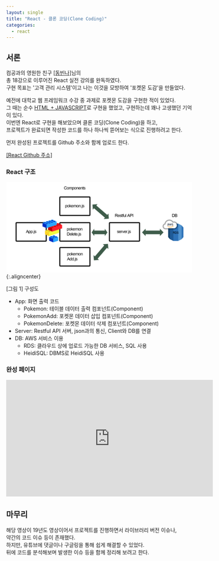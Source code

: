 ```yaml
---
layout: single
title: "React - 클론 코딩(Clone Coding)"
categories:
  - react
---
```


<style>
img.aligncenter{display:block;margin:0 auto}
</style>
<!-- d -->
## 서론

컴공과의 영원한 친구 [[동빈나]](https://www.youtube.com/channel/UChflhu32f5EUHlY7_SetNWw)님의<br>
총 18강으로 이루어진 React 실전 강의를 완독하였다.<br> 
구현 목표는 '고객 관리 시스템'이고 나는 이것을 모방하여 '포켓몬 도감'을 만들었다.<br> 

예전에 대학교 웹 프레임워크 수강 중 과제로 포켓몬 도감을 구현한 적이 있었다.<br>
그 때는 순수 <u>HTML + JAVASCRIPT</u>로 구현을 했었고, 구현하는데 꽤나 고생했던 기억이 있다.<br>
이번엔 React로 구현을 해보았으며 클론 코딩(Clone Coding)을 하고,<br>
프로젝트가 완료되면 작성한 코드를 하나 하나씩 뜯어보는 식으로 진행하려고 한다.<br>

먼저 완성된 프로젝트를 Github 주소와 함께 업로드 한다.<br>

[[React Github 주소]](https://github.com/ingbox/React_poke_Util)

<h3>React 구조</h3>

![](/assets/images/posting/react_220317/picture1.png){:.aligncenter}
<figcaption> [그림 1] 구성도</figcaption>

+ App: 화면 출력 코드
   -  Pokemon: 테이블 데이터 출력 컴포넌트(Component)
   -  PokemonAdd: 포켓몬 데이터 삽입 컴포넌트(Component)
   -  PokemonDelete: 포켓몬 데이터 삭제 컴포넌트(Component)
+ Server: Restful API 서버, json과의 통신, Client와 DB를 연결 
+ DB: AWS 서비스 이용
   - RDS: 클라우드 상에 업로드 가능한 DB 서비스, SQL 사용
   - HeidiSQL: DBMS로 HeidiSQL 사용 

<h3> 완성 페이지</h3>

<iframe width="560" height="315" src="https://www.youtube.com/embed/rC8Bpksb86c" frameborder="0" allow="accelerometer; autoplay; encrypted-media; gyroscope; picture-in-picture" allowfullscreen></iframe>

## 마무리

해당 영상이 19년도 영상이어서 프로젝트를 진행하면서 라이브러리 버전 이슈나,<br>
약간의 코드 이슈 등이 존재했다.<br>
하지만, 유튜브에 댓글이나 구글링을 통해 쉽게 해결할 수 있었다.<br>
뒤에 코드를 분석해보며 발생한 이슈 등을 함께 정리해 보려고 한다.<br>


